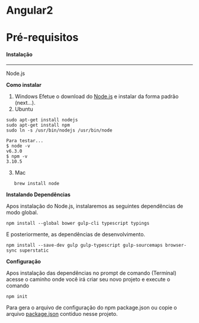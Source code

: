 # Angular2

# **Pré-requisitos**

#### **Instalação**
----------
Node.js

**Como instalar**

 1. Windows
 Efetue o download do [Node.js](https://nodejs.org/en/) e instalar da forma padrão (next...).
 2. Ubuntu
 ```
sudo apt-get install nodejs
sudo apt-get install npm
sudo ln -s /usr/bin/nodejs /usr/bin/node

Para testar...
$ node -v
v6.3.0
$ npm -v
3.10.5
```
 
 3. Mac
 
```
   brew install node
```

 **Instalando Dependências**
 
Apos instalação do Node.js, instalaremos  as seguintes dependências de modo global. 

    npm install --global bower gulp-cli typescript typings

E posteriormente, as dependências de desenvolvimento. 

    npm install --save-dev gulp gulp-typescript gulp-sourcemaps browser-sync superstatic

**Configuração**

Apos instalação das dependências  no prompt de comando (Terminal) acesse o caminho onde você irá criar seu novo projeto e execute o comando 

    npm init
    
   Para gera o arquivo de configuração do npm package.json ou copie o arquivo [package.json](https://github.com/VagnerSilva/angular2/blob/master/package.json) contiduo nesse projeto.

